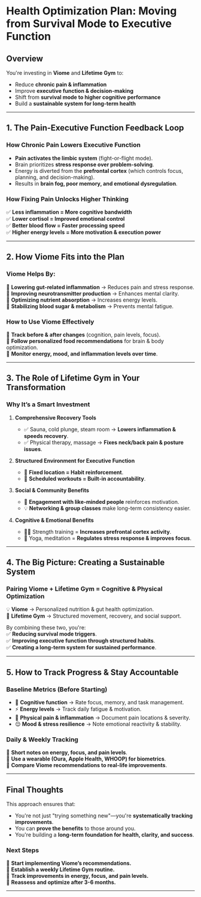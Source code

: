 # **Health Optimization Plan: Moving from Survival Mode to Executive Function**

## **Overview**
You're investing in **Viome** and **Lifetime Gym** to:
- Reduce **chronic pain & inflammation**
- Improve **executive function & decision-making**
- Shift from **survival mode to higher cognitive performance**
- Build a **sustainable system for long-term health**

---

## **1. The Pain-Executive Function Feedback Loop**
### **How Chronic Pain Lowers Executive Function**
- **Pain activates the limbic system** (fight-or-flight mode).
- Brain prioritizes **stress response over problem-solving**.
- Energy is diverted from the **prefrontal cortex** (which controls focus, planning, and decision-making).
- Results in **brain fog, poor memory, and emotional dysregulation**.

### **How Fixing Pain Unlocks Higher Thinking**
✅ **Less inflammation = More cognitive bandwidth**  
✅ **Lower cortisol = Improved emotional control**  
✅ **Better blood flow = Faster processing speed**  
✅ **Higher energy levels = More motivation & execution power**  

---

## **2. How Viome Fits into the Plan**
### **Viome Helps By:**
🔹 **Lowering gut-related inflammation** → Reduces pain and stress response.  
🔹 **Improving neurotransmitter production** → Enhances mental clarity.  
🔹 **Optimizing nutrient absorption** → Increases energy levels.  
🔹 **Stabilizing blood sugar & metabolism** → Prevents mental fatigue.  

### **How to Use Viome Effectively**
📌 **Track before & after changes** (cognition, pain levels, focus).  
📌 **Follow personalized food recommendations** for brain & body optimization.  
📌 **Monitor energy, mood, and inflammation levels over time**.  

---

## **3. The Role of Lifetime Gym in Your Transformation**
### **Why It’s a Smart Investment**
1. **Comprehensive Recovery Tools**  
   - ✅ Sauna, cold plunge, steam room → **Lowers inflammation & speeds recovery**.  
   - ✅ Physical therapy, massage → **Fixes neck/back pain & posture issues**.  

2. **Structured Environment for Executive Function**  
   - 📍 **Fixed location = Habit reinforcement**.  
   - 📅 **Scheduled workouts = Built-in accountability**.  

3. **Social & Community Benefits**  
   - 👥 **Engagement with like-minded people** reinforces motivation.  
   - 💡 **Networking & group classes** make long-term consistency easier.  

4. **Cognitive & Emotional Benefits**  
   - 🏋️‍♂️ Strength training = **Increases prefrontal cortex activity**.  
   - 🧘 Yoga, meditation = **Regulates stress response & improves focus**.  

---

## **4. The Big Picture: Creating a Sustainable System**
### **Pairing Viome + Lifetime Gym = Cognitive & Physical Optimization**
💡 **Viome** → Personalized nutrition & gut health optimization.  
💪 **Lifetime Gym** → Structured movement, recovery, and social support.  

By combining these two, you're:  
✅ **Reducing survival mode triggers**.  
✅ **Improving executive function through structured habits**.  
✅ **Creating a long-term system for sustained performance**.  

---

## **5. How to Track Progress & Stay Accountable**
### **Baseline Metrics (Before Starting)**
- 🧠 **Cognitive function** → Rate focus, memory, and task management.  
- ⚡ **Energy levels** → Track daily fatigue & motivation.  
- 💪 **Physical pain & inflammation** → Document pain locations & severity.  
- 😌 **Mood & stress resilience** → Note emotional reactivity & stability.  

### **Daily & Weekly Tracking**
📌 **Short notes on energy, focus, and pain levels**.  
📌 **Use a wearable (Oura, Apple Health, WHOOP) for biometrics**.  
📌 **Compare Viome recommendations to real-life improvements**.  

---

## **Final Thoughts**
This approach ensures that:
- You're not just "trying something new"—you're **systematically tracking improvements**.
- You can **prove the benefits** to those around you.
- You're building a **long-term foundation for health, clarity, and success**.

### **Next Steps**
🔹 **Start implementing Viome’s recommendations.**  
🔹 **Establish a weekly Lifetime Gym routine.**  
🔹 **Track improvements in energy, focus, and pain levels.**  
🔹 **Reassess and optimize after 3-6 months.**  

---